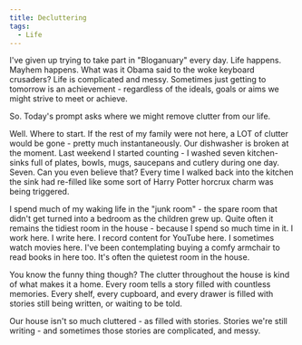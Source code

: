 ```yaml
---
title: Decluttering
tags:
  - Life
---
```


I've given up trying to take part in "Bloganuary" every day. Life happens. Mayhem happens. What was it Obama said to the woke keyboard crusaders? Life is complicated and messy. Sometimes just getting to tomorrow is an achievement - regardless of the ideals, goals or aims we might strive to meet or achieve.


So. Today's prompt asks where we might remove clutter from our life.


Well. Where to start. If the rest of my family were not here, a LOT of clutter would be gone - pretty much instantaneously. Our dishwasher is broken at the moment. Last weekend I started counting - I washed seven kitchen-sinks full of plates, bowls, mugs, saucepans and cutlery during one day. Seven. Can you even believe that? Every time I walked back into the kitchen the sink had re-filled like some sort of Harry Potter horcrux charm was being triggered.


I spend much of my waking life in the "junk room" - the spare room that didn't get turned into a bedroom as the children grew up. Quite often it remains the tidiest room in the house - because I spend so much time in it. I work here. I write here. I record content for YouTube here. I sometimes watch movies here. I've been contemplating buying a comfy armchair to read books in here too. It's often the quietest room in the house.


You know the funny thing though? The clutter throughout the house is kind of what makes it a home. Every room tells a story filled with countless memories. Every shelf, every cupboard, and every drawer is filled with stories still being written, or waiting to be told.


Our house isn't so much cluttered - as filled with stories. Stories we're still writing - and sometimes those stories are complicated, and messy.


